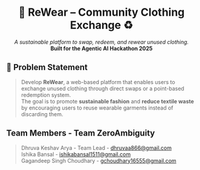 <h1 align="center">👕 ReWear – Community Clothing Exchange ♻️</h1>
<p align="center">
  <i>A sustainable platform to swap, redeem, and rewear unused clothing.</i><br/>
  <b>Built for the Agentic AI Hackathon 2025</b>
</p>

## 🧠 Problem Statement

> Develop **ReWear**, a web-based platform that enables users to exchange unused clothing through direct swaps or a point-based redemption system.  
> The goal is to promote **sustainable fashion** and **reduce textile waste** by encouraging users to reuse wearable garments instead of discarding them.

## Team Members - Team ZeroAmbiguity
> Dhruva Keshav Arya - Team Lead - dhruvaa866@gmail.com<br/>
> Ishika Bansal - ishikabansal1511@gmail.com<br/>
> Gagandeep Singh Choudhary - gchoudhary16555@gmail.com
